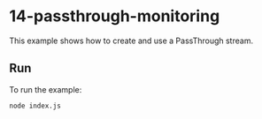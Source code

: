 # 14-passthrough-monitoring

This example shows how to create and use a PassThrough stream.

## Run

To run the example:

```bash
node index.js
```
